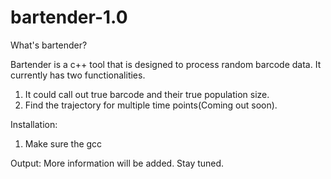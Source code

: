 # bartender-1.0

What's bartender?

Bartender is a c++ tool that is designed to process random barcode data. It currently has two functionalities. 
1. It could call out true barcode and their true population size.
2. Find the trajectory for multiple time points(Coming out soon).

Installation:
1. Make sure the gcc

Output:
More information will be added. Stay tuned.
